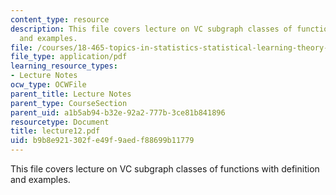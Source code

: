 ```yaml
---
content_type: resource
description: This file covers lecture on VC subgraph classes of functions with definition
  and examples.
file: /courses/18-465-topics-in-statistics-statistical-learning-theory-spring-2007/b9b8e921302fe49f9aedf88699b11779_lecture12.pdf
file_type: application/pdf
learning_resource_types:
- Lecture Notes
ocw_type: OCWFile
parent_title: Lecture Notes
parent_type: CourseSection
parent_uid: a1b5ab94-b32e-92a2-777b-3ce81b841896
resourcetype: Document
title: lecture12.pdf
uid: b9b8e921-302f-e49f-9aed-f88699b11779
---
```

This file covers lecture on VC subgraph classes of functions with definition and examples.

